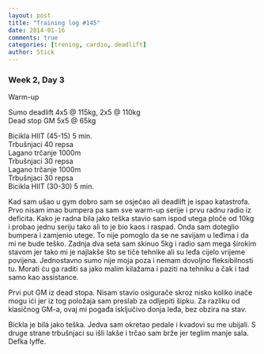 ```yaml
---
layout: post
title: "Training log #145"
date: 2014-01-16
comments: true
categories: [trening, cardio, deadlift]
author: Stick
---
```


### Week 2, Day 3    

Warm-up  

Sumo deadlift 4x5 @ 115kg, 2x5 @ 110kg   
Dead stop GM 5x5 @ 65kg   

Bicikla HIIT (45-15) 5 min.    
Trbušnjaci 40 repsa    
Lagano trčanje 1000m   
Trbušnjaci 30 repsa  
Lagano trčanje 1000m  
Trbušnjaci 30 repsa  
Bicikla HIIT (30-30) 5 min.  

Kad sam ušao u gym dobro sam se osjećao ali deadlift je ispao katastrofa. Prvo nisam imao bumpera pa sam sve warm-up serije i prvu radnu radio iz deficita. Kako je radna bila jako teška stavio sam ispod utega ploče od 10kg i probao jednu seriju tako ali to je bio kaos i raspad. Onda sam doteglio bumpera i zamjenio utege. To nije pomoglo da se ne savijam u leđima i da mi ne bude teško. Zadnja dva seta sam skinuo 5kg i radio sam mega širokim stavom jer tako mi je najlakše što se tiče tehnike ali su leđa cijelo vrijeme povijena. Jednostavno sumo nije moja poza i nemam dovoljno fleksibilnosti tu. Morati ću ga raditi sa jako malim kilažama i paziti na tehniku a čak i tad samo kao assistance.

Prvi put GM iz dead stopa. Nisam stavio osigurače skroz nisko koliko inače mogu ići jer iz tog položaja sam preslab za odljepiti šipku. Za razliku od klasičnog GM-a, ovaj mi pogađa isključivo donja leđa, bez obzira na stav.

Bickla je bila jako teška. Jedva sam okretao pedale i kvadovi su me ubijali. S druge strane trbušnjaci su išli lakše i trčao sam brže jer teglim manje sala. Defka lyffe.